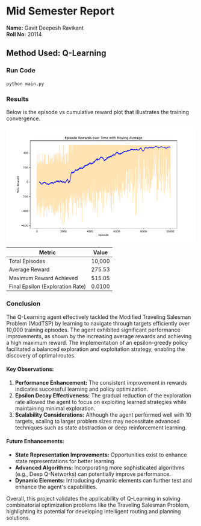 # Mid Semester Report

**Name:** Gavit Deepesh Ravikant  
**Roll No:** 20114  

## Method Used: Q-Learning


###  Run Code
```
python main.py

```
### Results

Below is the episode vs cumulative reward plot that illustrates the training convergence.

![Episode vs. Cumulative Reward](https://github.com/MOONLABIISERB/marl-ecs-course/blob/gavit_20114/MidSem/episode_rewards_plot.png) <!-- Ensure the link is accessible -->


| Metric                       | Value       |
|------------------------------|-------------|
| Total Episodes                | 10,000      |
| Average Reward                | 275.53       |
| Maximum Reward Achieved       | 515.05          |
| Final Epsilon (Exploration Rate) | 0.0100   |

### Conclusion

The Q-Learning agent effectively tackled the Modified Traveling Salesman Problem (ModTSP) by learning to navigate through targets efficiently over 10,000 training episodes. The agent exhibited significant performance improvements, as shown by the increasing average rewards and achieving a high maximum reward. The implementation of an epsilon-greedy policy facilitated a balanced exploration and exploitation strategy, enabling the discovery of optimal routes.

#### Key Observations:

1. **Performance Enhancement:** The consistent improvement in rewards indicates successful learning and policy optimization.
2. **Epsilon Decay Effectiveness:** The gradual reduction of the exploration rate allowed the agent to focus on exploiting learned strategies while maintaining minimal exploration.
3. **Scalability Considerations:** Although the agent performed well with 10 targets, scaling to larger problem sizes may necessitate advanced techniques such as state abstraction or deep reinforcement learning.

#### Future Enhancements:

- **State Representation Improvements:** Opportunities exist to enhance state representations for better learning.
- **Advanced Algorithms:** Incorporating more sophisticated algorithms (e.g., Deep Q-Networks) can potentially improve performance.
- **Dynamic Elements:** Introducing dynamic elements can further test and enhance the agent's capabilities.

Overall, this project validates the applicability of Q-Learning in solving combinatorial optimization problems like the Traveling Salesman Problem, highlighting its potential for developing intelligent routing and planning solutions.
